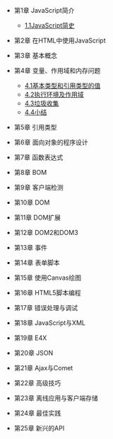 - 第1章 JavaScript简介
  
  - [1.1JavaScript简史](1.1.md)
  
- 第2章 在HTML中使用JavaScript
- 第3章 基本概念
- 第4章 变量、作用域和内存问题
  - [4.1基本类型和引用类型的值](4.1.md)
  - [4.2执行环境及作用域](4.2.md)
  - [4.3垃圾收集](4.3.md)
  - [4.4小结](4.4.md)
- 第5章 引用类型
- 第6章 面向对象的程序设计
- 第7章 函数表达式
- 第8章 BOM
- 第9章 客户端检测
- 第10章 DOM
- 第11章 DOM扩展
- 第12章 DOM2和DOM3
- 第13章 事件
- 第14章 表单脚本
- 第15章 使用Canvas绘图
- 第16章 HTML5脚本编程
- 第17章 错误处理与调试
- 第18章 JavaScript与XML
- 第19章 E4X
- 第20章 JSON
- 第21章 Ajax与Comet
- 第22章 高级技巧
- 第23章 离线应用与客户端存储
- 第24章 最佳实践
- 第25章 新兴的API